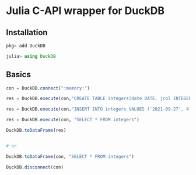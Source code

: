 # Julia C-API wrapper for DuckDB

## Installation

```julia
pkg> add DuckDB

julia> using DuckDB
```

## Basics

```julia
con = DuckDB.connect(":memory:")

res = DuckDB.execute(con,"CREATE TABLE integers(date DATE, jcol INTEGER)")

res = DuckDB.execute(con,"INSERT INTO integers VALUES ('2021-09-27', 4), ('2021-09-28', 6), ('2021-09-29', 8)")

res = DuckDB.execute(con, "SELECT * FROM integers")

DuckDB.toDataFrame(res)


# or

DuckDB.toDataFrame(con, "SELECT * FROM integers")

DuckDB.disconnect(con)
```
